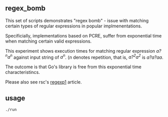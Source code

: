 regex_bomb
----------

This set of scripts demonstrates "regex bomb" - issue with matching
certain types of regular expressions in popular implmenentations.

Specificially, implementations based on PCRE, suffer from exponential
time when matching certain valid expressions.

This experiment shows execution times for matching regular expression
 *a?<sup>n</sup>a<sup>n</sup>* against input string of *a<sup>n</sup>*.
(*n* denotes repetition, that is,
*a?<sup>2</sup>a<sup>2</sup>* is *a?a?aa*.

The outcome is that Go's library is free from this exponential
time characteristincs.

Please also see rsc's [regexp1] article.

## usage

`./run`

[regexp1]: https://swtch.com/~rsc/regexp/regexp1.html
